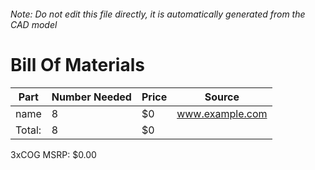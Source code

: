 ###### Note: Do not edit this file directly, it is automatically generated from the CAD model 
# Bill Of Materials 
 |Part|Number Needed|Price|Source| 
 |----|----------|-----|-----|
|name|8|$0|www.example.com|
|Total: |8|$0| |

 3xCOG MSRP: $0.00